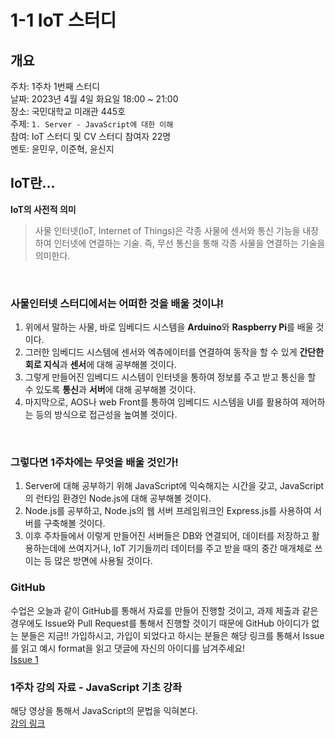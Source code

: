 # 1-1 IoT 스터디
## 개요
주차: 1주차 1번째 스터디 <br>
날짜: 2023년 4월 4일 화요일 18:00 ~ 21:00 <br>
장소: 국민대학교 미래관 445호 <br>
주제: `1. Server - JavaScript에 대한 이해` <br>
참여: IoT 스터디 및 CV 스터디 참여자 22명 <br>
멘토: 윤민우, 이준혁, 윤신지 <br>

## IoT란...
__IoT의 사전적 의미__ <br>
> 사물 인터넷(IoT, Internet of Things)은 각종 사물에 센서와 통신 기능을 내장하여 인터넷에 연결하는 기술. 즉, 무선 통신을 통해 각종 사물을 연결하는 기술을 의미한다.

<br>

### 사물인터넷 스터디에서는 어떠한 것을 배울 것이냐!
1. 위에서 말하는 사물, 바로 임베디드 시스템을 **Arduino**와 **Raspberry Pi**를 배울 것이다.
2. 그러한 임베디드 시스템에 센서와 엑츄에이터를 연결하여 동작을 할 수 있게 **간단한 회로 지식**과 **센서**에 대해 공부해볼 것이다.
3. 그렇게 만들어진 임베디드 시스템이 인터넷을 통하여 정보를 주고 받고 통신을 할 수 있도록 **통신**과 **서버**에 대해 공부해볼 것이다.
4. 마지막으로, AOS나 web Front를 통하여 임베디드 시스템을 UI를 활용하여 제어하는 등의 방식으로 접근성을 높여볼 것이다.
<br>

### 그렇다면 1주차에는 무엇을 배울 것인가!
1. Server에 대해 공부하기 위해 JavaScript에 익숙해지는 시간을 갖고, JavaScript의 런타임 환경인 Node.js에 대해 공부해볼 것이다.
2. Node.js를 공부하고, Node.js의 웹 서버 프레임워크인 Express.js를 사용하여 서버를 구축해볼 것이다.
3. 이후 주차들에서 이렇게 만들어진 서버들은 DB와 연결되어, 데이터를 저장하고 활용하는데에 쓰여지거나, IoT 기기들끼리 데이터를 주고 받을 때의 중간 매개체로 쓰이는 등 많은 방면에 사용될 것이다.

### GitHub
수업은 오늘과 같이 GitHub를 통해서 자료를 만들어 진행할 것이고, 과제 제출과 같은 경우에도 Issue와 Pull Request를 통해서 진행할 것이기 때문에 GitHub 아이디가 없는 분들은 지금!! 가입하시고, 가입이 되었다고 하시는 분들은 해당 링크를 통해서 Issue를 읽고 예시 format을 읽고 댓글에 자신의 아이디를 남겨주세요!
<br>
<a href="https://github.com/kmu-koss/2023-1_IoT_Study/issues/1">Issue 1</a>

### 1주차 강의 자료 - JavaScript 기초 강좌
해당 영상을 통해서 JavaScript의 문법을 익혀본다. <br>
<a href="https://www.youtube.com/watch?v=KF6t61yuPCY">강의 링크</a>
